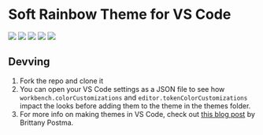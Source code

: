 # Soft Rainbow Theme for VS Code
<a href=""><img src="https://badgen.net/badge/color/(255, 154, 162)/(255,154,162)" /></a>
<a href=""><img src="https://badgen.net/badge/color/(255, 183, 178)/(255, 183, 178)" /></a>
<a href=""><img src="https://badgen.net/badge/color/(255, 218, 193)/(255, 218, 193)" /></a>
<a href=""><img src="https://badgen.net/badge/color/(181, 234, 215)/(181, 234, 215)" /></a>
<a href=""><img src="https://badgen.net/badge/color/(199, 206, 234)/(199, 206, 234)" /></a>

## Devving
1. Fork the repo and clone it
2. You can open your VS Code settings as a JSON file to see how `workbench.colorCustomizations` and `editor.tokenColorCustomizations` impact the looks before adding them to the theme in the themes folder.
3. For more info on making themes in VS Code, check out [this blog post](https://dev.to/bdesigned/build-a-vscode-theme-3f4i) by Brittany Postma.
